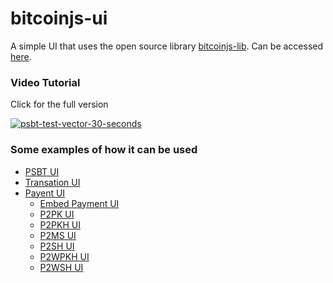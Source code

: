 # bitcoinjs-ui
A simple UI that uses the open source library [bitcoinjs-lib](https://github.com/bitcoinjs/bitcoinjs-lib).
Can be accessed [here](https://bitcoincoretech.github.io/apps/bitcoinjs-ui/index.html).

### Video Tutorial

Click for the full version

[![psbt-test-vector-30-seconds](https://user-images.githubusercontent.com/2951406/103563117-e0fa7900-4ec4-11eb-979f-d09013df5283.gif)](https://youtu.be/I4o5b9IhWEA)

### Some examples of how it can be used

* [PSBT UI](https://github.com/bitcoincoretech/bitcoinjs-ui/wiki/PSBT-Tests)
* [Transation UI](https://github.com/bitcoincoretech/bitcoinjs-ui/wiki/Transaction-Test)
* [Payent UI](https://github.com/bitcoincoretech/bitcoinjs-ui/wiki/Payment-Test-Cases)
  * [Embed Payment UI](https://github.com/bitcoincoretech/bitcoinjs-ui/wiki/Embed-Payment-Tests)
  * [P2PK UI](https://github.com/bitcoincoretech/bitcoinjs-ui/wiki/P2PK-Tests)
  * [P2PKH UI](https://github.com/bitcoincoretech/bitcoinjs-ui/wiki/P2PKH-Tests)
  * [P2MS UI](https://github.com/bitcoincoretech/bitcoinjs-ui/wiki/P2MS-Tests)
  * [P2SH UI](https://github.com/bitcoincoretech/bitcoinjs-ui/wiki/P2SH-Tests)
  * [P2WPKH UI](https://github.com/bitcoincoretech/bitcoinjs-ui/wiki/P2WPKH-Tests)
  * [P2WSH UI](https://github.com/bitcoincoretech/bitcoinjs-ui/wiki/P2WSH-Tests)
